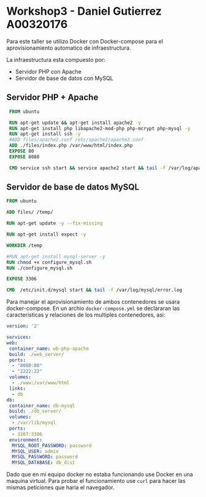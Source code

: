 # Workshop3 - Daniel Gutierrez A00320176


Para este taller se utilizo Docker con Docker-compose para el aprovisionamiento automatico de infraestructura. 

La infraestructura esta compuesto por:
- Servidor PHP con Apache
- Servidor de base de datos con MySQL

## Servidor PHP + Apache

```Dockerfile
 FROM ubuntu

 RUN apt-get update && apt-get install apache2 -y
 RUN apt-get install php libapache2-mod-php php-mcrypt php-mysql -y
 RUN apt-get install ssh -y
 #ADD files/apache2.conf /etc/apache2/apache2.conf
 ADD ./files/index.php /var/www/html/index.php
 EXPOSE 80
 EXPOSE 8080

 CMD service ssh start && service apache2 start && tail -f /var/log/apache2/access.log
```

## Servidor de base de datos MySQL

```Dockerfile
FROM ubuntu

ADD files/ /temp/

RUN apt-get update -y --fix-missing

RUN apt-get install expect -y

WORKDIR /temp

#RUN apt-get install mysql-server -y
RUN chmod +x configure_mysql.sh
RUN ./configure_mysql.sh

EXPOSE 3306

CMD  /etc/init.d/mysql start && tail -f /var/log/mysql/error.log
```

Para manejar el aprovisionamiento de ambos contenedores se usara docker-compose. En un archio `docker-compose.yml` se declararan las caracteristicas y relaciones de los multiples contenedores, asi:

 ```yml
 version: '2'

services:
 web:
  container_name: wb-php-apache
  build: ./web_server/
  ports:
   - "8080:80"
   - "2222:22"
  volumes:
   - ./www:/var/www/html
  links:
   - db
 db:
  container_name: db-mysql
  build: ./db_server/
  volumes:
   - /var/lib/mysql
  ports:
   - 3307:3306
  environment:
   MYSQL_ROOT_PASSWORD: password
   MYSQL_USER: admin
   MYSQL_PASSWORD: password
   MYSQL_DATABASE: db_dist
 ```
 Dado que en mi equipo docker no estaba funcionando use Docker en una maquina virtual. Para probar el funcionamiento use `curl` para hacer las mismas peticiones que haria el navegador.
 
 
 
